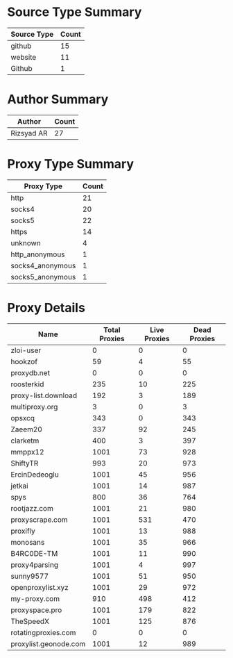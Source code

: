 # Source Type Summary

| Source Type | Count |
|-------------|-------|
| github | 15 |
| website | 11 |
| Github | 1 |


# Author Summary

| Author | Count |
|--------|-------|
| Rizsyad AR | 27 |


# Proxy Type Summary

| Proxy Type | Count |
|------------|-------|
| http | 21 |
| socks4 | 20 |
| socks5 | 22 |
| https | 14 |
| unknown | 4 |
| http_anonymous | 1 |
| socks4_anonymous | 1 |
| socks5_anonymous | 1 |


# Proxy Details

| Name | Total Proxies | Live Proxies | Dead Proxies |
|------|---------------|--------------|---------------|
| zloi-user | 0 | 0 | 0 |
| hookzof | 59 | 4 | 55 |
| proxydb.net | 0 | 0 | 0 |
| roosterkid | 235 | 10 | 225 |
| proxy-list.download | 192 | 3 | 189 |
| multiproxy.org | 3 | 0 | 3 |
| opsxcq | 343 | 0 | 343 |
| Zaeem20 | 337 | 92 | 245 |
| clarketm | 400 | 3 | 397 |
| mmppx12 | 1001 | 73 | 928 |
| ShiftyTR | 993 | 20 | 973 |
| ErcinDedeoglu | 1001 | 45 | 956 |
| jetkai | 1001 | 14 | 987 |
| spys | 800 | 36 | 764 |
| rootjazz.com | 1001 | 21 | 980 |
| proxyscrape.com | 1001 | 531 | 470 |
| proxifly | 1001 | 13 | 988 |
| monosans | 1001 | 35 | 966 |
| B4RC0DE-TM | 1001 | 11 | 990 |
| proxy4parsing | 1001 | 4 | 997 |
| sunny9577 | 1001 | 51 | 950 |
| openproxylist.xyz | 1001 | 29 | 972 |
| my-proxy.com | 910 | 498 | 412 |
| proxyspace.pro | 1001 | 179 | 822 |
| TheSpeedX | 1001 | 125 | 876 |
| rotatingproxies.com | 0 | 0 | 0 |
| proxylist.geonode.com | 1001 | 12 | 989 |

